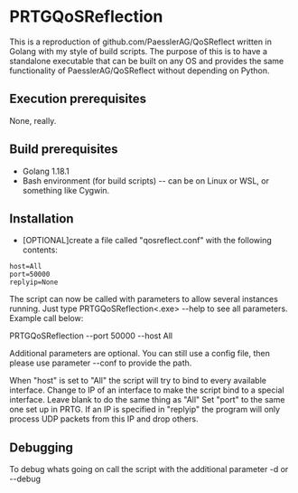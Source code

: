 # PRTGQoSReflection
This is a reproduction of github.com/PaesslerAG/QoSReflect written in Golang with my style of build scripts.  The purpose of this is to have a standalone executable
that can be built on any OS and provides the same functionality of PaesslerAG/QoSReflect without depending on Python.

## Execution prerequisites
None, really.  

## Build prerequisites
* Golang 1.18.1
* Bash environment (for build scripts) -- can be on Linux or WSL, or something like Cygwin.

## Installation
* [OPTIONAL]create a file called "qosreflect.conf" with the following contents:

```
host=All
port=50000
replyip=None
```

The script can now be called with parameters to allow several instances running. Just type PRTGQoSReflection<.exe> --help to see all parameters. Example call below:

PRTGQoSReflection --port 50000 --host All

Additional parameters are optional. You can still use a config file, then please use parameter --conf to provide the path.

When "host" is set to "All" the script will try to bind to every available interface. Change to IP of an interface to make the script bind to a special interface. Leave blank to do the same thing as "All"
Set "port" to the same one set up in PRTG.
If an IP is specified in "replyip" the program will only process UDP packets from this IP and drop others.

## Debugging
To debug whats going on call the script with the additional parameter -d or --debug
